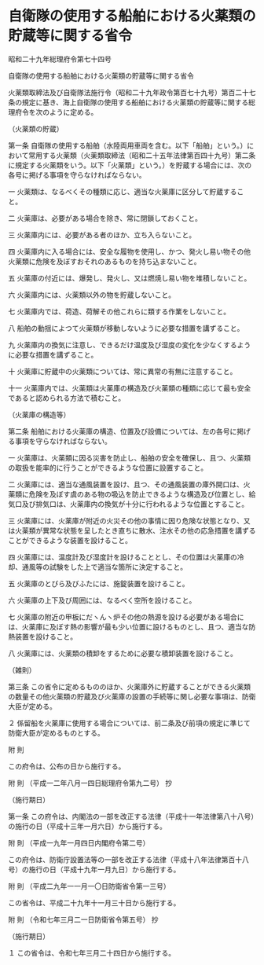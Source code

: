 # 自衛隊の使用する船舶における火薬類の貯蔵等に関する省令

昭和二十九年総理府令第七十四号

自衛隊の使用する船舶における火薬類の貯蔵等に関する省令

火薬類取締法及び自衛隊法施行令（昭和二十九年政令第百七十九号）第百二十七条の規定に基き、海上自衛隊の使用する船舶における火薬類の貯蔵等に関する総理府令を次のように定める。

（火薬類の貯蔵）

第一条 自衛隊の使用する船舶（水陸両用車両を含む。以下「船舶」という。）において常用する火薬類（火薬類取締法（昭和二十五年法律第百四十九号）第二条に規定する火薬類をいう。以下「火薬類」という。）を貯蔵する場合には、次の各号に掲げる事項を守らなければならない。

一 火薬類は、なるべくその種類に応じ、適当な火薬庫に区分して貯蔵すること。

二 火薬庫は、必要がある場合を除き、常に閉鎖しておくこと。

三 火薬庫内には、必要がある者のほか、立ち入らないこと。

四 火薬庫内に入る場合には、安全な履物を使用し、かつ、発火し易い物その他火薬類に危険を及ぼすおそれのあるものを持ち込まないこと。

五 火薬庫の付近には、爆発し、発火し、又は燃焼し易い物を堆積しないこと。

六 火薬庫内には、火薬類以外の物を貯蔵しないこと。

七 火薬庫内では、荷造、荷解その他これらに類する作業をしないこと。

八 船舶の動揺によつて火薬類が移動しないように必要な措置を講ずること。

九 火薬庫内の換気に注意し、できるだけ温度及び湿度の変化を少なくするように必要な措置を講ずること。

十 火薬庫に貯蔵中の火薬類については、常に異常の有無に注意すること。

十一 火薬庫内では、火薬類は火薬庫の構造及び火薬類の種類に応じて最も安全であると認められる方法で積むこと。

（火薬庫の構造等）

第二条 船舶における火薬庫の構造、位置及び設備については、左の各号に掲げる事項を守らなければならない。

一 火薬庫は、火薬類に因る災害を防止し、船舶の安全を確保し、且つ、火薬類の取扱を能率的に行うことができるような位置に設置すること。

二 火薬庫には、適当な通風装置を設け、且つ、その通風装置の庫外開口は、火薬類に危険を及ぼす虞のある物の吸込を防止できるような構造及び位置とし、給気口及び排気口は、火薬庫内の換気が十分に行われるような位置とすること。

三 火薬庫には、火薬庫が附近の火災その他の事情に因り危険な状態となり、又は火薬類が異常な状態を呈したとき直ちに散水、注水その他の応急措置を講ずることができるような装置を設けること。

四 火薬庫には、温度計及び湿度計を設けることとし、その位置は火薬庫の冷却、通風等の試験をした上で適当な箇所に決定すること。

五 火薬庫のとびら及びふたには、施錠装置を設けること。

六 火薬庫の上下及び周囲には、なるべく空所を設けること。

七 火薬庫の附近の甲板にだヽんヽ炉その他の熱源を設ける必要がある場合には、火薬庫に及ぼす熱の影響が最も少い位置に設けるものとし、且つ、適当な防熱装置を設けること。

八 火薬庫には、火薬類の積卸をするために必要な積卸装置を設けること。

（雑則）

第三条 この省令に定めるもののほか、火薬庫外に貯蔵することができる火薬類の数量その他火薬類の貯蔵及び火薬庫の設置の手続等に関し必要な事項は、防衛大臣が定める。

２ 係留船を火薬庫に使用する場合については、前二条及び前項の規定に準じて防衛大臣が定めるものとする。

附 則

この府令は、公布の日から施行する。

附 則 （平成一二年八月一四日総理府令第九二号） 抄

（施行期日）

第一条 この府令は、内閣法の一部を改正する法律（平成十一年法律第八十八号）の施行の日（平成十三年一月六日）から施行する。

附 則 （平成一九年一月四日内閣府令第二号）

この府令は、防衛庁設置法等の一部を改正する法律（平成十八年法律第百十八号）の施行の日（平成十九年一月九日）から施行する。

附 則 （平成二九年一一月一〇日防衛省令第一三号）

この省令は、平成二十九年十一月三十日から施行する。

附 則 （令和七年三月二一日防衛省令第五号） 抄

（施行期日）

１ この省令は、令和七年三月二十四日から施行する。
